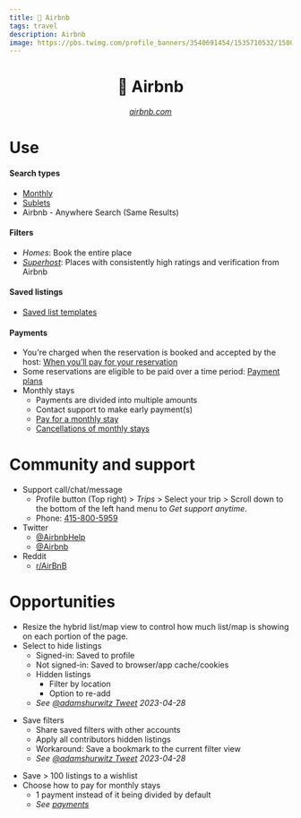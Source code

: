 ```yaml
---
title: 🏡 Airbnb
tags: travel
description: Airbnb
image: https://pbs.twimg.com/profile_banners/3540691454/1535710532/1500x500
---
```


<h1 style="text-align: center;">🏡 Airbnb</h1>

<p style="text-align: center; 
          font-style: italic;">
    <a href="https://airbnb.com" target="_blank">airbnb.com</a>
</p>

# Use

#### Search types

- [Monthly](https://www.airbnb.com/stays/monthly)
- [Sublets](https://www.airbnb.com/sublets)
- Airbnb - Anywhere Search (Same Results)

#### Filters

- *Homes*: Book the entire place
- [*Superhost*](https://www.airbnb.com/d/superhost): Places with consistently high ratings and verification from Airbnb

#### Saved listings

- [Saved list templates](https://docs.google.com/document/d/17dD4YedWuiw-Q7GSv9WCC2rYfsLmLZoqqXzWitLhXlg/edit#heading=h.hzu87bk1uquj)

#### Payments

- You're charged when the reservation is booked and accepted by the host: [When you’ll pay for your reservation](https://www.airbnb.com/help/article/92)
- Some reservations are eligible to be paid over a time period: [Payment plans](https://www.airbnb.com/help/article/2143/)
- Monthly stays
    - Payments are divided into multiple amounts
    - Contact support to make early payment(s)
    - [Pay for a monthly stay](https://www.airbnb.com/help/article/245)
    - [Cancellations of monthly stays](https://www.airbnb.com/help/article/1361)

# Community and support

- Support call/chat/message
    - Profile button (Top right) > *Trips* > Select your trip > Scroll down to the bottom of the left hand menu to *Get support anytime*.
    - Phone: [415-800-5959](tel:+1415-800-5959)
- Twitter
    - [@AirbnbHelp](https://twitter.com/AirbnbHelp)
    - [@Airbnb](https://twitter.com/Airbnb)
- Reddit
    - [r/AirBnB](https://www.reddit.com/r/AirBnB/)

# Opportunities

- Resize the hybrid list/map view to control how much list/map is showing on each portion of the page.
- Select to hide listings
    - Signed-in: Saved to profile
    - Not signed-in: Saved to browser/app cache/cookies
    - Hidden listings
        - Filter by location
        - Option to re-add
    - *See [@adamshurwitz Tweet](https://twitter.com/adamshurwitz/status/1651942809958490112) 2023-04-28*
* Save filters
    - Share saved filters with other accounts
    - Apply all contributors hidden listings
    - Workaround: Save a bookmark to the current filter view
    - *See [@adamshurwitz Tweet](https://twitter.com/adamshurwitz/status/1651942809958490112) 2023-04-28*
- Save > 100 listings to a wishlist
- Choose how to pay for monthly stays
    - 1 payment instead of it being divided by default
    - *See [payments](#Payments)*